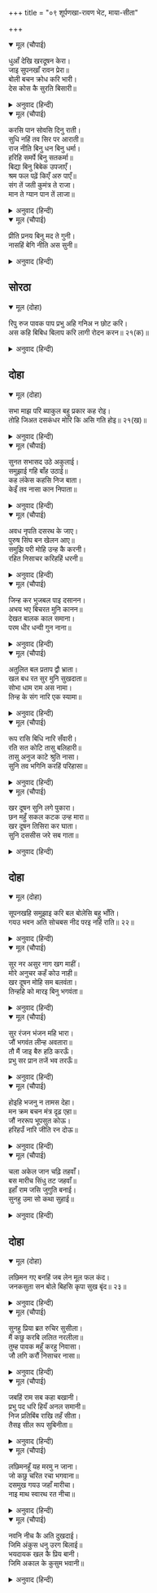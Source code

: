 +++
title = "०९ शूर्पणखा-रावण भेट, माया-सीता"

+++


<details open><summary>मूल (चौपाई)</summary>

धुआँ देखि खरदूषन केरा।  
जाइ सुपनखाँ रावन प्रेरा॥  
बोली बचन क्रोध करि भारी।  
देस कोस कै सुरति बिसारी॥
</details>

<details><summary>अनुवाद (हिन्दी)</summary>

खर-दूषण यांचा नाश झाल्याचे पाहून शूर्पणखेने जाऊन रावणाला भडकविले. ती मोठॺा क्रोधाने म्हणाली, ‘तुला देशाची व खजिन्याची शुद्ध राहिली नाही.॥ ३॥
</details>

<details open><summary>मूल (चौपाई)</summary>

करसि पान सोवसि दिनु राती।  
सुधि नहिं तव सिर पर आराती॥  
राज नीति बिनु धन बिनु धर्मा।  
हरिहि समर्पे बिनु सतकर्मा॥  
बिद्या बिनु बिबेक उपजाएँ।  
श्रम फल पढ़ें किएँ अरु पाएँ॥  
संग तें जती कुमंत्र ते राजा।  
मान ते ग्यान पान तें लाजा॥
</details>

<details><summary>अनुवाद (हिन्दी)</summary>

तू दारू पितोस आणि रात्रंदिवस पडून राहतोस. शत्रू तुझ्या डोक्यावर उभा आहे, याची तुला गंधवार्ता नाही. नीतीविना राज्य, धर्माविना धन प्राप्त केल्यामुळे आणि भगवंतांना अर्पण केल्याविना उत्तम कर्म केल्याने, तसेच विवेकाविना विद्या शिकल्याने परिणामी हाती फक्त श्रमच लागतात. विषयांच्या संगामुळे संन्यासी, वाईट सल्‍ल्यामुळे राजा, दुरभिमानामुळे ज्ञान, मदिरापानामुळे लाज,॥ ४-५॥
</details>

<details open><summary>मूल (चौपाई)</summary>

प्रीति प्रनय बिनु मद ते गुनी।  
नासहिं बेगि नीति अस सुनी॥
</details>

<details><summary>अनुवाद (हिन्दी)</summary>

नम्रतेविना प्रेम आणि अहंकारामुळे गुणवान पुरुष लवकरच नष्ट होतात, अशी नीती आहे, असे मी ऐकले आहे.॥ ६॥
</details>

## सोरठा


<details open><summary>मूल (दोहा)</summary>

रिपु रुज पावक पाप प्रभु अहि गनिअ न छोट करि।  
अस कहि बिबिध बिलाप करि लागी रोदन करन॥ २१(क)॥
</details>

<details><summary>अनुवाद (हिन्दी)</summary>

शत्रू, रोग, अग्नी, पाप, स्वामी आणि सर्प यांना कधी लहान समजू नये.’ असे म्हणून शूर्पणखा अनेक प्रकारे विलाप करू लागली.॥ २१(क)॥
</details>

## दोहा


<details open><summary>मूल (दोहा)</summary>

सभा माझ परि ब्याकुल बहु प्रकार कह रोइ।  
तोहि जिअत दसकंधर मोरि कि असि गति होइ॥ २१(ख)॥
</details>

<details><summary>अनुवाद (हिन्दी)</summary>

रावणाच्या सभेत ती व्याकूळ होऊन पडली आणि अनेक प्रकारे रडरडून म्हणू लागली की, ‘अरे दशग्रीवा, तू जिवंत असताना माझी अशी दशा व्हावी काय?’॥ २१(ख)॥
</details>

<details open><summary>मूल (चौपाई)</summary>

सुनत सभासद उठे अकुलाई।  
समुझाई गहि बाँह उठाई॥  
कह लंकेस कहसि निज बाता।  
केइँ तव नासा कान निपाता॥
</details>

<details><summary>अनुवाद (हिन्दी)</summary>

शूर्पणखेचे बोलणे ऐकताच सभासद बेचैन झाले. त्यांनी शूर्पणखेचा हात धरून तिला उठवले आणि तिची समजूत घातली. लंकापती रावण म्हणाला, ‘आधी तुझी हकीकत तर सांग. कुणी तुझे नाक-कान कापले?’॥ १॥
</details>

<details open><summary>मूल (चौपाई)</summary>

अवध नृपति दसरथ के जाए।  
पुरुष सिंघ बन खेलन आए॥  
समुझि परी मोहि उन्ह कै करनी।  
रहित निसाचर करिहहिं धरनी॥
</details>

<details><summary>अनुवाद (हिन्दी)</summary>

ती म्हणाली, ‘अयोध्येचा राजा दशरथाचे पुत्र पुरुष-सिंह आहेत. वनात ते शिकार करण्यासाठी आले आहेत. मला त्यांची करणी अशी वाटली की, ते पृथ्वीला राक्षसरहित करून टाकतील.॥२॥
</details>

<details open><summary>मूल (चौपाई)</summary>

जिन्ह कर भुजबल पाइ दसानन।  
अभय भए बिचरत मुनि कानन॥  
देखत बालक काल समाना।  
परम धीर धन्वी गुन नाना॥
</details>

<details><summary>अनुवाद (हिन्दी)</summary>

त्यांच्या भुज-बळावर हे दशमुखा, मुनी लोक वनात निर्भयपणे वावरू लागले आहेत. दिसायला ते बालक आहेत, परंतु आहेत काळासारखे. ते परम धीर, श्रेष्ठ धनुर्धर आणि अनेक गुणांनी युक्त आहेत.॥ ३॥
</details>

<details open><summary>मूल (चौपाई)</summary>

अतुलित बल प्रताप द्वौ भ्राता।  
खल बध रत सुर मुनि सुखदाता॥  
सोभा धाम राम अस नामा।  
तिन्ह के संग नारि एक स्यामा॥
</details>

<details><summary>अनुवाद (हिन्दी)</summary>

दोघे भाऊ बळाने व प्रतापाने अतुलनीय आहेत. ते दुष्टांचा वध करून देव व मुनींना सुख देणारे आहेत. ते शोभेचे माहेर आहेत. त्यांपैकी एकाचे नाव ‘राम’ आहे. त्यांच्याबरोबर एक सुंदर तरुण स्त्री आहे.॥ ४॥
</details>

<details open><summary>मूल (चौपाई)</summary>

रूप रासि बिधि नारि सँवारी।  
रति सत कोटि तासु बलिहारी॥  
तासु अनुज काटे श्रुति नासा।  
सुनि तव भगिनि करहिं परिहासा॥
</details>

<details><summary>अनुवाद (हिन्दी)</summary>

विधात्याने त्या स्त्रीला रूपाची राशी बनविले आहे. ती इतकी सुंदर आहे की, शंभर कोटी रतींना तिच्यावरून ओवाळून टाकावे. रामाच्या लहान भावाने माझे नाक-कान कापून टाकले. मी तुझी बहीण आहे, हे ऐकून ते माझी चेष्टा करू लागले.॥ ५॥
</details>

<details open><summary>मूल (चौपाई)</summary>

खर दूषन सुनि लगे पुकारा।  
छन महुँ सकल कटक उन्ह मारा॥  
खर दूषन तिसिरा कर घाता।  
सुनि दससीस जरे सब गाता॥
</details>

<details><summary>अनुवाद (हिन्दी)</summary>

माझी हाक ऐकून खर-दूषण मदतीला आले. परंतु एका क्षणात रामाने सर्व सेना मारून टाकली.’ खर, दूषण आणि त्रिशिरा यांचा वध झाल्याचे ऐकून रावणाच्या सर्व अंगाची लाही लाही झाली.॥ ६॥
</details>

## दोहा


<details open><summary>मूल (दोहा)</summary>

सूपनखहि समुझाइ करि बल बोलेसि बहु भाँति।  
गयउ भवन अति सोचबस नीद परइ नहिं राति॥ २२॥
</details>

<details><summary>अनुवाद (हिन्दी)</summary>

त्याने शूर्पणखेची समजूत घालून पुष्कळ प्रकारे आपल्या बळाची प्रौढी सांगितली. परंतु मनातून तो अत्यंत चिंतित होऊन आपल्या महालात गेला. त्याला रात्रभर झोप आली नाही.॥ २२॥
</details>

<details open><summary>मूल (चौपाई)</summary>

सुर नर असुर नाग खग माहीं।  
मोरे अनुचर कहँ कोउ नाही॥  
खर दूषन मोहि सम बलवंता।  
तिन्हहि को मारइ बिनु भगवंता॥
</details>

<details><summary>अनुवाद (हिन्दी)</summary>

तो मनातल्या मनात विचार करू लागला की, देव, मनुष्य, असुर, नाग आणि पक्ष्यांमध्ये कोणी असा नाही की, जो माझ्या सेवकावरही मात करू शकेल. खर-दूषण तर माझ्यासारखेच बलवान होते. त्यांना भगवंताशिवाय दुसरा कोण मारू शकेल?॥ १॥
</details>

<details open><summary>मूल (चौपाई)</summary>

सुर रंजन भंजन महि भारा।  
जौं भगवंत लीन्ह अवतारा॥  
तौ मैं जाइ बैरु हठि करऊँ।  
प्रभु सर प्रान तजें भव तरऊँ॥
</details>

<details><summary>अनुवाद (हिन्दी)</summary>

देवांना आनंद देणाऱ्या व पृथ्वीचा भार हरण करणाऱ्या भगवंतानेच जर अवतार घेतला असेल, तर मी जाऊन मुद्दाम त्यांच्याशी वैर करीन आणि प्रभूंच्या बाणाने प्राण सोडून भवसागर तरून जाईन.॥ २॥
</details>

<details open><summary>मूल (चौपाई)</summary>

होइहि भजनु न तामस देहा।  
मन क्रम बचन मंत्र दृढ़ एहा॥  
जौं नररूप भूपसुत कोऊ।  
हरिहउँ नारि जीति रन दोऊ॥
</details>

<details><summary>अनुवाद (हिन्दी)</summary>

या माझ्या तामस शरीराने भजन होणार नाही. म्हणून कायावाचामानाने त्यांच्याशी वैर करणे हाच माझा दृढ निश्चय आहे. आणि जर ते मनुष्यरूप असलेले कुणी राजकुमार असतील, तर मी त्या दोघांना युद्धात जिंकून त्यांच्या स्त्रीचे हरण करीन.॥ ३॥
</details>

<details open><summary>मूल (चौपाई)</summary>

चला अकेल जान चढ़ि तहवाँ।  
बस मारीच सिंधु तट जहवाँ॥  
इहाँ राम जसि जुगुति बनाई।  
सुनहु उमा सो कथा सुहाई॥
</details>

<details><summary>अनुवाद (हिन्दी)</summary>

असा विचार करून रावण समुद्रतटावर जिथे मारीच रहात होता, तिथे रथात बसून एकटाच गेला. शिव म्हणतात, हे पार्वती, इथे श्रीरामचंद्रांनी काय युक्ती केली, ती सुंदर कथा ऐक.॥ ४॥
</details>

## दोहा


<details open><summary>मूल (दोहा)</summary>

लछिमन गए बनहिं जब लेन मूल फल कंद।  
जनकसुता सन बोले बिहसि कृपा सुख बृंद॥ २३॥
</details>

<details><summary>अनुवाद (हिन्दी)</summary>

लक्ष्मण जेव्हा कंद, मूल, फल आणण्यासाठी वनात गेला, तेव्हा एकांतात कृपा व सुखाचे निधान असलेले श्रीरामचंद्र हसून जानकीला म्हणाले.॥ २३॥
</details>

<details open><summary>मूल (चौपाई)</summary>

सुनहु प्रिया ब्रत रुचिर सुसीला।  
मैं कछु करबि ललित नरलीला॥  
तुम्ह पावक महुँ करहु निवासा।  
जौ लगि करौं निसाचर नासा॥
</details>

<details><summary>अनुवाद (हिन्दी)</summary>

‘हे प्रिये, हे सुंदर पातिव्रत्यधर्माचे पालन करणाऱ्या सुशीले, ऐक. मी आता काही मनोहर मनुष्य-लीला करीन. म्हणून मी राक्षसांचा नाश करीपर्यंत तू अग्नीत निवास कर.’॥ १॥
</details>

<details open><summary>मूल (चौपाई)</summary>

जबहिं राम सब कहा बखानी।  
प्रभु पद धरि हियँ अनल समानी॥  
निज प्रतिबिंब राखि तहँ सीता।  
तैसइ सील रूप सुबिनीता॥
</details>

<details><summary>अनुवाद (हिन्दी)</summary>

श्रीरामांनी सर्व समजावून सांगताच सीतेने प्रभूंचे चरण हृदयात धारण करून ती अग्नीमध्ये समाविष्ट झाली. सीतेने आपलीच छायामूर्ती येथे ठेवली. ती तिच्यासारखीच शील-स्वभाव-रूपाची आणि विनम्र होती.॥ २॥
</details>

<details open><summary>मूल (चौपाई)</summary>

लछिमनहूँ यह मरमु न जाना।  
जो कछु चरित रचा भगवाना॥  
दसमुख गयउ जहाँ मारीचा।  
नाइ माथ स्वारथ रत नीचा॥
</details>

<details><summary>अनुवाद (हिन्दी)</summary>

भगवंतांनी जी लीला मांडली होती, तिचे रहस्य लक्ष्मणालासुद्धा समजले नाही. स्वार्थपरायण आणि नीच रावण मारीचाकडे गेला व त्याच्यापुढे नतमस्तक झाला.॥ ३॥
</details>

<details open><summary>मूल (चौपाई)</summary>

नवनि नीच कै अति दुखदाई।  
जिमि अंकुस धनु उरग बिलाई॥  
भयदायक खल कै प्रिय बानी।  
जिमि अकाल के कुसुम भवानी॥
</details>

<details><summary>अनुवाद (हिन्दी)</summary>

नीच मनुष्याने नम्रता दाखविणे हे अत्यंत दुःखदायक असते. जसे, अंकुश, धनुष्य, साप व मांजर यांचे झुकणे. हे भवानी, दुष्टाची गोड वाणीसुद्धा भय देणारी असते, ज्याप्रमाणे ऋतू नसताना फूल उमलणे, भयसूचक असते.॥ ४॥
</details>
